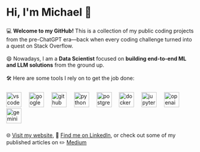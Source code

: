 <h1 align="left">Hi, I'm Michael 👋</h1>

###

<p align="left">💻 <b>Welcome to my GitHub!</b> This is a collection of my public coding projects from the pre-ChatGPT era—back when every coding challenge turned into a quest on Stack Overflow.
  <br><br>😄 Nowadays, I am a <b>Data Scientist</b> focused on <b>building end-to-end ML and LLM solutions</b> from the ground up.
  <br><br>🛠️ Here are some tools I rely on to get the job done:</p>

###

<div align="left">
  <img src="https://cdn.jsdelivr.net/gh/devicons/devicon/icons/vscode/vscode-original.svg" height="40" alt="vscode logo"  />
  <img width="12" />
  <img src="https://cdn.jsdelivr.net/gh/devicons/devicon/icons/googlecloud/googlecloud-original.svg" height="40" alt="googlecloud logo"  />
  <img width="12" />
  <img src="https://skillicons.dev/icons?i=github" height="40" alt="github logo"  />
  <img width="12" />
  <img src="https://cdn.jsdelivr.net/gh/devicons/devicon/icons/python/python-original.svg" height="40" alt="python logo"  />
  <img width="12" />
  <img src="https://cdn.jsdelivr.net/gh/devicons/devicon/icons/postgresql/postgresql-original.svg" height="40" alt="postgresql logo"  />
  <img width="12" />
  <img src="https://cdn.jsdelivr.net/gh/devicons/devicon/icons/docker/docker-original.svg" height="40" alt="docker logo"  />
  <img width="12" />
  <img src="https://cdn.jsdelivr.net/gh/devicons/devicon/icons/jupyter/jupyter-original.svg" height="40" alt="jupyter logo"  />
  <img width="12" />
  <img src="https://upload.wikimedia.org/wikipedia/commons/thumb/e/ef/ChatGPT-Logo.svg/640px-ChatGPT-Logo.svg.png" height="40" alt="openai logo" />
  <img width="12" />
  <img src="https://upload.wikimedia.org/wikipedia/commons/thumb/8/8a/Google_Gemini_logo.svg/640px-Google_Gemini_logo.svg.png" height="40" alt="gemini logo" />
</div>

###

<p align="left">
  🌐 <a href="https://michaelmarkin.tech" target="_blank">Visit my website</a>, 
  🔗 <a href="https://www.linkedin.com/in/michaelmarkin" target="_blank">Find me on LinkedIn</a>, 
  or check out some of my published articles on ✏️ 
  <a href="https://medium.com/@michaelmarkin" target="_blank">Medium</a>
</p>
